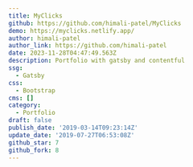 ```yaml
---
title: MyClicks
github: https://github.com/himali-patel/MyClicks
demo: https://myclicks.netlify.app/
author: himali-patel
author_link: https://github.com/himali-patel
date: 2023-11-28T04:47:49.563Z
description: Portfolio with gatsby and contentful
ssg:
  - Gatsby
css:
  - Bootstrap
cms: []
category:
  - Portfolio
draft: false
publish_date: '2019-03-14T09:23:14Z'
update_date: '2019-07-27T06:53:08Z'
github_star: 7
github_fork: 8
---
```

